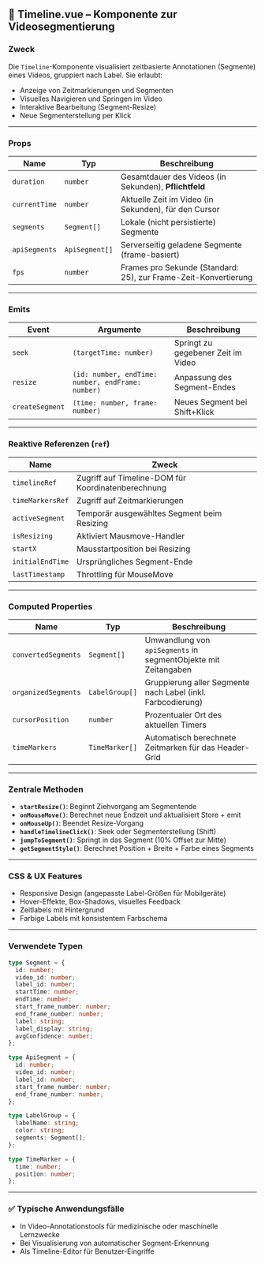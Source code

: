 ## 📘 Timeline.vue – Komponente zur Videosegmentierung

### **Zweck**

Die `Timeline`-Komponente visualisiert zeitbasierte Annotationen (Segmente) eines Videos, gruppiert nach Label. Sie erlaubt:

* Anzeige von Zeitmarkierungen und Segmenten
* Visuelles Navigieren und Springen im Video
* Interaktive Bearbeitung (Segment-Resize)
* Neue Segmenterstellung per Klick

---

### **Props**

| Name          | Typ            | Beschreibung                                                    |
| ------------- | -------------- | --------------------------------------------------------------- |
| `duration`    | `number`       | Gesamtdauer des Videos (in Sekunden), **Pflichtfeld**           |
| `currentTime` | `number`       | Aktuelle Zeit im Video (in Sekunden), für den Cursor            |
| `segments`    | `Segment[]`    | Lokale (nicht persistierte) Segmente                            |
| `apiSegments` | `ApiSegment[]` | Serverseitig geladene Segmente (frame-basiert)                  |
| `fps`         | `number`       | Frames pro Sekunde (Standard: 25), zur Frame-Zeit-Konvertierung |

---

### **Emits**

| Event           | Argumente                                         | Beschreibung                       |
| --------------- | ------------------------------------------------- | ---------------------------------- |
| `seek`          | `(targetTime: number)`                            | Springt zu gegebener Zeit im Video |
| `resize`        | `(id: number, endTime: number, endFrame: number)` | Anpassung des Segment-Endes        |
| `createSegment` | `(time: number, frame: number)`                   | Neues Segment bei Shift+Klick      |

---

### **Reaktive Referenzen (`ref`)**

| Name             | Zweck                                              |
| ---------------- | -------------------------------------------------- |
| `timelineRef`    | Zugriff auf Timeline-DOM für Koordinatenberechnung |
| `timeMarkersRef` | Zugriff auf Zeitmarkierungen                       |
| `activeSegment`  | Temporär ausgewähltes Segment beim Resizing        |
| `isResizing`     | Aktiviert Mausmove-Handler                         |
| `startX`         | Mausstartposition bei Resizing                     |
| `initialEndTime` | Ursprüngliches Segment-Ende                        |
| `lastTimestamp`  | Throttling für MouseMove                           |

---

### **Computed Properties**

| Name                | Typ            | Beschreibung                                                   |
| ------------------- | -------------- | -------------------------------------------------------------- |
| `convertedSegments` | `Segment[]`    | Umwandlung von `apiSegments` in segmentObjekte mit Zeitangaben |
| `organizedSegments` | `LabelGroup[]` | Gruppierung aller Segmente nach Label (inkl. Farbcodierung)    |
| `cursorPosition`    | `number`       | Prozentualer Ort des aktuellen Timers                          |
| `timeMarkers`       | `TimeMarker[]` | Automatisch berechnete Zeitmarken für das Header-Grid          |

---

### **Zentrale Methoden**

* **`startResize()`**: Beginnt Ziehvorgang am Segmentende
* **`onMouseMove()`**: Berechnet neue Endzeit und aktualisiert Store + emit
* **`onMouseUp()`**: Beendet Resize-Vorgang
* **`handleTimelineClick()`**: Seek oder Segmenterstellung (Shift)
* **`jumpToSegment()`**: Springt in das Segment (10% Offset zur Mitte)
* **`getSegmentStyle()`**: Berechnet Position + Breite + Farbe eines Segments

---

### **CSS & UX Features**

* Responsive Design (angepasste Label-Größen für Mobilgeräte)
* Hover-Effekte, Box-Shadows, visuelles Feedback
* Zeitlabels mit Hintergrund
* Farbige Labels mit konsistentem Farbschema

---

### **Verwendete Typen**

```ts
type Segment = {
  id: number;
  video_id: number;
  label_id: number;
  startTime: number;
  endTime: number;
  start_frame_number: number;
  end_frame_number: number;
  label: string;
  label_display: string;
  avgConfidence: number;
};

type ApiSegment = {
  id: number;
  video_id: number;
  label_id: number;
  start_frame_number: number;
  end_frame_number: number;
};

type LabelGroup = {
  labelName: string;
  color: string;
  segments: Segment[];
};

type TimeMarker = {
  time: number;
  position: number;
};
```

---

### ✅ **Typische Anwendungsfälle**

* In Video-Annotationstools für medizinische oder maschinelle Lernzwecke
* Bei Visualisierung von automatischer Segment-Erkennung
* Als Timeline-Editor für Benutzer-Eingriffe

